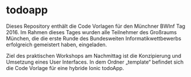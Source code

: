 # todoapp

Dieses Repository enthält die Code Vorlagen für den Münchner BWInf Tag 2016. Im Rahmen dieses Tages wurden alle Teilnehmer des Großraums München, die die erste Runde des Bundesweiten Informatikwettbewerbs erfolgreich gemeistert haben, eingeladen. 

Ziel des praktischen Workshops am Nachmittag ist die Konzipierung und Umsetzung eines User Interfaces. In dem Ordner „template“ befindet sich die Code Vorlage für eine hybride Ionic todoApp.
